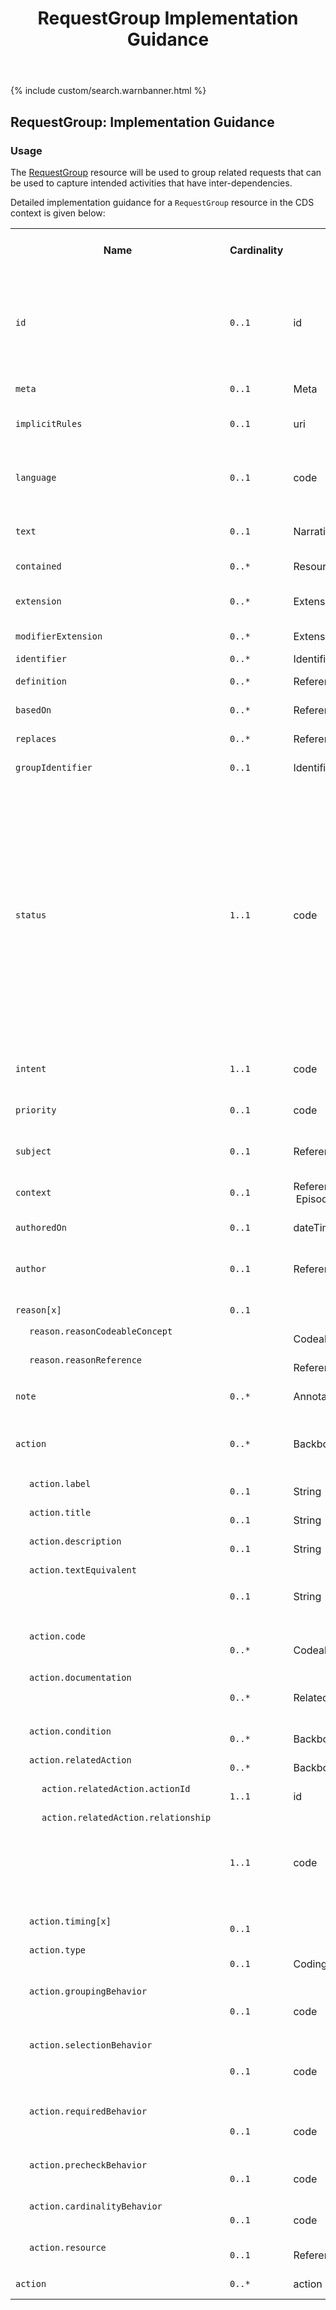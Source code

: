 ﻿---
title: RequestGroup Implementation Guidance
keywords: requestgroup, rest,
tags: [rest,fhir,api]
sidebar: ctp_rest_sidebar
permalink: api_requestgroup.html
summary: RequestGroup resource implementation guidance
---

{% include custom/search.warnbanner.html %}
<!--
{% include custom/fhir.referencemin.html resource="" userlink="" page="" fhirname="RequestGroup" fhirlink="[RequestGroup](http://hl7.org/fhir/stu3/requestgroup.html)" content="User Stories" userlink="" %}
-->
<style>
td.sub{
    content: '';
    display: block;
    width: 285px;
    background-image: url(images/tbl_vjoin_end.png);
    background-repeat: no-repeat;
    background-position: 10px 10px;
    padding-left: 30px; 
}
td.sub-sub{
    content: '';
    display: block;
    width: 285px;
    background-image: url(images/tbl_vjoin_end.png);
    background-repeat: no-repeat;
    background-position: 30px 10px;
    padding-left: 50px; 
}
td.sub-sub-sub{
    content: '';
    display: block;
    width: 285px;
    background-image: url(images/tbl_vjoin_end.png);
    background-repeat: no-repeat;
    background-position: 50px 10px;
    padding-left: 70px;
}
</style>

## RequestGroup: Implementation Guidance ##

### Usage ###
The [RequestGroup](http://hl7.org/fhir/stu3/requestgroup.html) resource will be used to group related requests that can be used to capture intended activities that have inter-dependencies.

Detailed implementation guidance for a `RequestGroup` resource in the CDS context is given below:  


<table style="min-width:100%;width:100%">

<tr>
    <th style="width:10%;">Name</th>
    <th style="width:5%;">Cardinality</th>
    <th style="width:10%;">Type</th>
      <th style="width:38%;">FHIR Documentation</th>
   <th style="width:37%;">CDS Implementation Guidance</th>
</tr>
<tr>
  <td><code class="highlighter-rouge">id</code></td>
    <td><code class="highlighter-rouge">0..1</code></td>
    <td>id</td>
    <td>Logical id of this artifact</td>
	<td>Note that this will always be populated except when the resource is being created (initial creation call)</td>
</tr>
<tr>
  <td><code class="highlighter-rouge">meta</code></td>
    <td><code class="highlighter-rouge">0..1</code></td>
    <td>Meta</td>
    <td>Metadata about the resource</td>
		<td></td>
</tr>
<tr>
  <td><code class="highlighter-rouge">implicitRules</code></td>
    <td><code class="highlighter-rouge">0..1</code></td>
    <td>uri</td>
    <td>A set of rules under which this content was created</td>
		<td></td>
</tr>
<tr>
  <td><code class="highlighter-rouge">language</code></td>
    <td><code class="highlighter-rouge">0..1</code></td>
    <td>code</td>
    <td>Language of the resource content. <br/> <a href="http://hl7.org/fhir/stu3/valueset-languages.html">Common Languages</a> (Extensible but limited to All Languages)</td>
	<td></td>
</tr>
<tr>
  <td><code class="highlighter-rouge">text</code></td>
    <td><code class="highlighter-rouge">0..1</code></td>
    <td>Narrative</td>
    <td>Text summary of the resource, for human interpretation</td>
	<td></td>
</tr>
<tr>
  <td><code class="highlighter-rouge">contained</code></td>
    <td><code class="highlighter-rouge">0..*</code></td>
    <td>Resource</td>
    <td>Contained, inline Resources</td>
	<td>This should not be populated</td>
</tr>
<tr>
  <td><code class="highlighter-rouge">extension</code></td>
    <td><code class="highlighter-rouge">0..*</code></td>
    <td>Extension</td>
    <td>Additional Content defined by implementations</td>
	<td></td>
</tr>
<tr>
  <td><code class="highlighter-rouge">modifierExtension</code></td>
    <td><code class="highlighter-rouge">0..*</code></td>
    <td>Extension</td>
    <td>Extensions that cannot be ignored</td>
	<td></td>
</tr>

 <tr><td><code class="highlighter-rouge">identifier</code></td><td><code class="highlighter-rouge">0..*</code></td><td>Identifier</td><td>Business identifier</td><td>&nbsp;</td></tr>
 <tr><td><code class="highlighter-rouge">definition</code></td><td><code class="highlighter-rouge">0..*</code></td><td>Reference(Any)</td><td>Instantiates protocol or definition</td><td>&nbsp;</td></tr>
 <tr><td><code class="highlighter-rouge">basedOn</code></td><td><code class="highlighter-rouge">0..*</code></td><td>Reference(Any)</td><td>Fulfills plan, proposal, or order</td><td>This MUST NOT be populated.</td></tr>
 <tr><td><code class="highlighter-rouge">replaces</code></td><td><code class="highlighter-rouge">0..*</code></td><td>Reference(Any)</td><td>Request(s) replaced by this request</td><td>This MUST NOT be populated.</td></tr>
 <tr><td><code class="highlighter-rouge">groupIdentifier</code></td><td><code class="highlighter-rouge">0..1</code></td><td>Identifier</td><td>Composite request this is part of</td><td>This MUST NOT be populated.</td></tr>
 <tr><td><code class="highlighter-rouge">status</code></td><td><code class="highlighter-rouge">1..1</code></td><td>code</td><td>draft | active | suspended | cancelled | completed | entered-in-error | unknown <a href="http://hl7.org/fhir/stu3/valueset-request-status.html">RequestStatus  (Required)</a></td><td>This MUST be populated with either 'active', 'completed' or 'cancelled'.  Other statuses are not valid.<br/>
 The status MUST match the CarePlan.status, where the CarePlan is populated. . If the status does not match the CarePlan.status the Encounter Management System MUST throw an error.</td></tr>
<tr><td><code class="highlighter-rouge">intent</code></td><td><code class="highlighter-rouge">1..1</code></td><td>code</td><td>proposal | plan | order <a href="http://hl7.org/fhir/stu3/terminologies.html#required">RequestIntent  (Required)</a></td><td>This MUST be populated with 'plan'.</td></tr>
 <tr><td><code class="highlighter-rouge">priority</code></td><td><code class="highlighter-rouge">0..1</code></td><td>code</td><td>routine | urgent | asap | stat <a href="http://hl7.org/fhir/stu3/valueset-request-intent.html">RequestPriority  (Required)</a></td><td>This MUST be populated with 'routine'.</td></tr>
 <tr><td><code class="highlighter-rouge">subject</code></td><td><code class="highlighter-rouge">0..1</code></td><td>Reference(Patient/Group)</td><td>Who the request group is about</td><td>This MUST be populated with the Patient.</td></tr>
 <tr><td><code class="highlighter-rouge">context</code></td><td><code class="highlighter-rouge">0..1</code></td><td>Reference(Encounter |  | EpisodeOfCare)</td><td>Encounter or Episode for the request group</td><td>This MUST be populated with the Encounter.</td></tr>
 <tr><td><code class="highlighter-rouge">authoredOn</code></td><td><code class="highlighter-rouge">0..1</code></td><td>dateTime</td><td>When the request group was authored</td><td>This SHOULD be populated.</td></tr>
 <tr><td><code class="highlighter-rouge">author</code></td><td><code class="highlighter-rouge">0..1</code></td><td>Reference(Device/Practitioner)</td><td>Device or practitioner that authored the request group</td><td>This MUST be populated with the CDS (Device).</td></tr>
 <tr><td><code class="highlighter-rouge">reason[x]</code></td><td><code class="highlighter-rouge">0..1</code></td><td>&nbsp;</td><td>Reason for the request group</td><td>This MUST NOT be populated.</td></tr>
 <tr><td class="sub"><code class="highlighter-rouge">reason.reasonCodeableConcept</code></td><td>&nbsp;</td><td>CodeableConcept</td><td>&nbsp;</td><td>This MUST NOT be populated.</td></tr>
 <tr><td class="sub"><code class="highlighter-rouge">reason.reasonReference</code></td><td>&nbsp;</td><td>Reference(Any)</td><td>&nbsp;</td><td>This MUST NOT be populated.</td></tr>
 <tr><td><code class="highlighter-rouge">note</code></td><td><code class="highlighter-rouge">0..*</code></td><td>Annotation</td><td>Additional notes about the response</td><td>This MUST NOT be populated.</td></tr>
 <tr><td><code class="highlighter-rouge">action</code></td><td><code class="highlighter-rouge">0..*</code></td><td>BackboneElement</td><td>Proposed actions, if any <br/>+ Must have resource or action but not both</td><td>Where, populated, tThis MUST onlyNOT be populated with a resource.</td></tr>
 <tr><td class="sub"><code class="highlighter-rouge">action.label</code></td><td><code class="highlighter-rouge">0..1</code></td><td>String</td><td>User-visible label for the action (e.g. 1. or A.)</td><td>This MUST NOT be populated.</td></tr>
 <tr><td class="sub"><code class="highlighter-rouge">action.title</code></td><td><code class="highlighter-rouge">0..1</code></td><td>String</td><td>User-visible title</td><td>This MUST NOT be populated.</td></tr>
 <tr><td class="sub"><code class="highlighter-rouge">action.description</code></td><td><code class="highlighter-rouge">0..1</code></td><td>String</td><td>Short description of the action</td><td>This MUST NOT be populated.</td></tr>
 <tr><td class="sub"><code class="highlighter-rouge">action.textEquivalent</code></td><td><code class="highlighter-rouge">0..1</code></td><td>String</td><td>Static text equivalent of the action, used if the dynamic aspects cannot be interpreted by the receiving system</td><td>This MUST NOT be populated.</td></tr>
 <tr><td class="sub"><code class="highlighter-rouge">action.code</code></td><td><code class="highlighter-rouge">0..*</code></td><td>CodeableConcept</td><td>Code representing the meaning of the action or sub-actions</td><td>This MUST NOT be populated.</td></tr>
 <tr><td class="sub"><code class="highlighter-rouge">action.documentation</code></td><td><code class="highlighter-rouge">0..*</code></td><td>RelatedArtifact</td><td>Supporting documentation for the intended performer of the action</td><td>This MUST NOT be populated.</td></tr>
 <tr><td class="sub"><code class="highlighter-rouge">action.condition</code></td><td><code class="highlighter-rouge">0..*</code></td><td>BackboneElement</td><td>Whether or not the action is applicable</td><td>This MUST NOT be populated.</td></tr>
 <tr><td class="sub"><code class="highlighter-rouge">action.relatedAction</code></td><td><code class="highlighter-rouge">0..*</code></td><td>BackboneElement</td><td>Relationship to another action</td><td>This MUST NOT be populated.</td></tr>
 <tr><td class="sub-sub"><code class="highlighter-rouge">action.relatedAction.actionId</code></td><td><code class="highlighter-rouge">1..1</code></td><td>id</td><td>What action this is related to</td><td>This MUST NOT be populated.</td></tr>
 <tr><td class="sub-sub"><code class="highlighter-rouge">action.relatedAction.relationship</code></td><td><code class="highlighter-rouge">1..1</code></td><td>code</td><td>before-start | before | before-end | concurrent-with-start | concurrent | concurrent-with-end | after-start | after | after-end <a href="http://hl7.org/fhir/stu3/valueset-action-relationship-type.html">ActionRelationshipType  (Required)</a></td><td>This MUST NOT be populated.</td></tr>
 <tr><td class="sub"><code class="highlighter-rouge">action.timing[x]</code></td><td><code class="highlighter-rouge">0..1</code></td><td>&nbsp;</td><td>When the action should take place</td><td>This MUST NOT be populated.</td></tr>
 <tr><td class="sub"><code class="highlighter-rouge">action.type</code></td><td><code class="highlighter-rouge">0..1</code></td><td>Coding</td><td>create | update | remove | fire-event ActionType  (Extensible)</td><td>This MUST NOT be populated.</td></tr>
 <tr><td class="sub"><code class="highlighter-rouge">action.groupingBehavior</code></td><td><code class="highlighter-rouge">0..1</code></td><td>code</td><td>visual-group | logical-group | sentence-group ActionGroupingBehavior  (Required)</td><td>This MUST NOT be populated.</td></tr>
 <tr><td class="sub"><code class="highlighter-rouge">action.selectionBehavior</code></td><td><code class="highlighter-rouge">0..1</code></td><td>code</td><td>any | all | all-or-none | exactly-one | at-most-one | one-or-more ActionSelectionBehavior  (Required)</td><td>This MUST NOT be populated.</td></tr>
 <tr><td class="sub"><code class="highlighter-rouge">action.requiredBehavior</code></td><td><code class="highlighter-rouge">0..1</code></td><td>code</td><td>must | could | must-unless-documented ActionRequiredBehavior  (Required)</td><td>This MUST NOT be populated.</td></tr>
 <tr><td class="sub"><code class="highlighter-rouge">action.precheckBehavior</code></td><td><code class="highlighter-rouge">0..1</code></td><td>code</td><td>yes | no ActionPrecheckBehavior  (Required)</td><td>This MUST NOT be populated.</td></tr>
 <tr><td class="sub"><code class="highlighter-rouge">action.cardinalityBehavior</code></td><td><code class="highlighter-rouge">0..1</code></td><td>code</td><td>single | multiple ActionCardinalityBehavior  (Required)</td><td>This MUST NOT be populated.</td></tr>
 <tr><td class="sub"><code class="highlighter-rouge">action.resource</code></td><td><code class="highlighter-rouge">0..1</code></td><td>Reference(Any)</td><td>The target of the action</td><td>This MUST NOT be populated.</td></tr>
 <tr><td><code class="highlighter-rouge">action</code></td><td><code class="highlighter-rouge">0..*</code></td><td>action</td><td>Sub action</td><td>This MUST NOT be populated.</td></tr>
</table>


<!-- ## Example Scenario ##
Placeholder -->






<!--stackedit_data:
eyJoaXN0b3J5IjpbMTg1MzAzMTg4NCwxNjE2NDM3MTcxLC0xMz
QzNjU5NTkwXX0=
-->